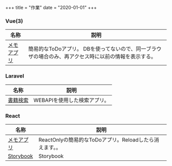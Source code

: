 +++
title = "作業"
date = "2020-01-01"
+++

### Vue(3)

|名称|説明|
|-|-|
|[メモアプリ](https://works.oyakata-life.net/memo_app/ '')|簡易的なToDoアプリ。  DBを使ってないので、同一ブラウザの場合のみ、再アクセス時に以前の情報を表示する。|

### Laravel
|名称|説明|
|-|-|
|[書籍検索](https://searchbooks.oyakata-life.net/ '')|WEBAPIを使用した検索アプリ。 |

### React
|名称|説明|
|-|-|
|[メモアプリ](https://works.oyakata-life.net/react-ts-memo-app/ '')|ReactOnlyの簡易的なToDoアプリ。Reloadしたら消えます。。 |
|[Storybook](https://works.oyakata-life.net/react-storybook/ '')|Storybook|
